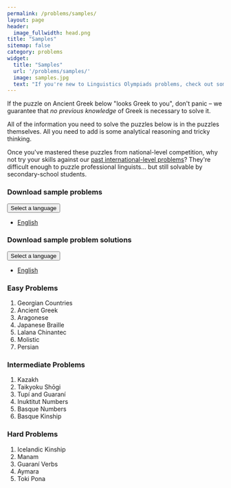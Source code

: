 ```yaml
---
permalink: /problems/samples/
layout: page
header:
  image_fullwidth: head.png
title: "Samples"
sitemap: false
category: problems
widget:
  title: "Samples"
  url: '/problems/samples/'
  image: samples.jpg
  text: "If you're new to Linguistics Olympiads problems, check out some of our sample puzzles to see what it's all about."
---
```


If the puzzle on Ancient Greek below "looks Greek to you", don't panic – we guarantee that _no previous knowledge_ of Greek is necessary to solve it.

All of the information you need to solve the puzzles below is in the puzzles themselves. All you need to add is some analytical reasoning and tricky thinking.

Once you've mastered these puzzles from national-level competition, why not try your skills against our [past international-level problems](/problems/by_year/)? They're difficult enough to puzzle professional linguists... but still solvable by secondary-school students.

### Download sample problems
<button href="#" data-dropdown="drop1" aria-controls="drop1" aria-expanded="false" class="button dropdown small">Select a language</button><br>
<ul id="drop1" data-dropdown-content class="f-dropdown" aria-hidden="true">
  <li><a href="/booklets/samples.en.pdf">English</a></li>
</ul>

### Download sample problem solutions
<button href="#" data-dropdown="drop1" aria-controls="drop1" aria-expanded="false" class="button dropdown small">Select a language</button><br>
<ul id="drop1" data-dropdown-content class="f-dropdown" aria-hidden="true">
  <li><a href="/booklets/samples.solution.en.pdf">English</a></li>
</ul>

### Easy Problems
1. Georgian Countries
1. Ancient Greek
1. Aragonese
1. Japanese Braille
1. Lalana Chinantec
1. Molistic
1. Persian

### Intermediate Problems
1. Kazakh
1. Taikyoku Shōgi
1. Tupí and Guaraní
1. Inuktitut Numbers
1. Basque Numbers
1. Basque Kinship

### Hard Problems
1. Icelandic Kinship
1. Manam
1. Guaraní Verbs
1. Aymara
1. Toki Pona
